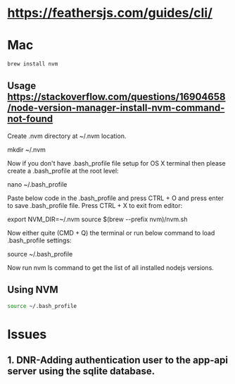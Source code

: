 # https://feathersjs.com/guides/cli/

# Mac

```bash
brew install nvm
```

## Usage https://stackoverflow.com/questions/16904658/node-version-manager-install-nvm-command-not-found

Create .nvm directory at ~/.nvm location.

mkdir ~/.nvm

Now if you don't have .bash_profile file setup for OS X terminal then please create a .bash_profile at the root level:

nano ~/.bash_profile

Paste below code in the .bash_profile and press CTRL + O and press enter to save .bash_profile file. Press CTRL + X to exit from editor:

export NVM_DIR=~/.nvm
source $(brew --prefix nvm)/nvm.sh

Now either quite (CMD + Q) the terminal or run below command to load .bash_profile settings:

source ~/.bash_profile

Now run nvm ls command to get the list of all installed nodejs versions.

## Using NVM

```bash
source ~/.bash_profile
```

# Issues

## 1. DNR-Adding authentication user to the app-api server using the sqlite database.
